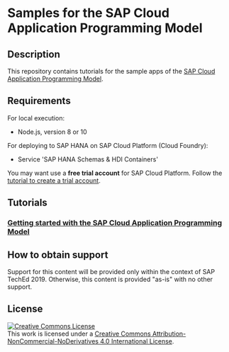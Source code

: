 # Samples for the SAP Cloud Application Programming Model
## Description

This repository contains tutorials for the sample apps of the [SAP Cloud Application Programming Model](https://help.sap.com/viewer/65de2977205c403bbc107264b8eccf4b/Cloud/en-US/00823f91779d4d42aa29a498e0535cdf.html).

## Requirements

For local execution:
- Node.js, version 8 or 10

For deploying to SAP HANA on SAP Cloud Platform (Cloud Foundry):
- Service 'SAP HANA Schemas & HDI Containers'

You may want use a **free trial account** for SAP Cloud Platform.  Follow the [tutorial to create a trial account](https://developers.sap.com/tutorials/hcp-create-trial-account.html).


## Tutorials


### [Getting started with the SAP Cloud Application Programming Model ](exercises-java/readme.md)

<!-- ### [Rapid Service Development with SAP Cloud Application Programming Model](exercises-node/) -->



## How to obtain support

Support for this content will be provided only within the context of SAP TechEd 2019. Otherwise, this content is provided "as-is" with no other support.

## License

<a rel="license" href="http://creativecommons.org/licenses/by-nc-nd/4.0/"><img alt="Creative Commons License" style="border-width:0" src="https://i.creativecommons.org/l/by-nc-nd/4.0/88x31.png" /></a><br />This work is licensed under a <a rel="license" href="http://creativecommons.org/licenses/by-nc-nd/4.0/">Creative Commons Attribution-NonCommercial-NoDerivatives 4.0 International License</a>.
